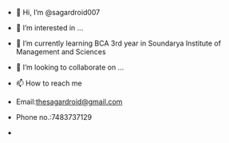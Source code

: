 - 👋 Hi, I’m @sagardroid007
- 👀 I’m interested in ...
- 🌱 I’m currently learning BCA 3rd year in Soundarya Institute of Management and Sciences
- 💞️ I’m looking to collaborate on ...
- 📫 How to reach me
- Email:thesagardroid@gmail.com
- Phone no.:7483737129
  
- 

<!---
sagardroid007/sagardroid007 is a ✨ special ✨ repository because its `README.md` (this file) appears on your GitHub profile.
You can click the Preview link to take a look at your changes.
--->
